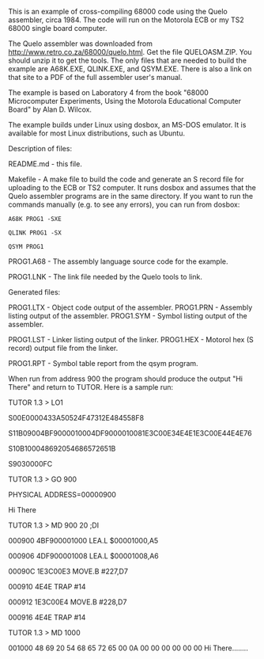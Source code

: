 This is an example of cross-compiling 68000 code using the Quelo
assembler, circa 1984. The code will run on the Motorola ECB or my TS2
68000 single board computer.

The Quelo assembler was downloaded from
http://www.retro.co.za/68000/quelo.html. Get the file QUELOASM.ZIP.
You should unzip it to get the tools. The only files that are needed
to build the example are A68K.EXE, QLINK.EXE, and QSYM.EXE. There is
also a link on that site to a PDF of the full assembler user's manual.

The example is based on Laboratory 4 from the book "68000
Microcomputer Experiments, Using the Motorola Educational Computer
Board" by Alan D. Wilcox.

The example builds under Linux using dosbox, an MS-DOS emulator. It is
available for most Linux distributions, such as Ubuntu.

Description of files:

README.md - this file.

Makefile - A make file to build the code and generate an S record file
for uploading to the ECB or TS2 computer. It runs dosbox and assumes
that the Quelo assembler programs are in the same directory. If you
want to run the commands manually (e.g. to see any errors), you can
run from dosbox:

    A68K PROG1 -SXE

    QLINK PROG1 -SX

    QSYM PROG1

PROG1.A68 - The assembly language source code for the example.

PROG1.LNK - The link file needed by the Quelo tools to link.

Generated files:

PROG1.LTX - Object code output of the assembler.
PROG1.PRN - Assembly listing output of the assembler.
PROG1.SYM - Symbol listing output of the assembler.

PROG1.LST - Linker listing output of the linker.
PROG1.HEX - Motorol hex (S record) output file from the linker.

PROG1.RPT - Symbol table report from the qsym program.

When run from address 900 the program should produce the output "Hi
There" and return to TUTOR. Here is a sample run:

TUTOR  1.3 > LO1

S00E0000433A50524F47312E484558F8

S11B09004BF9000010004DF9000010081E3C00E34E4E1E3C00E44E4E76

S10B100048692054686572651B

S9030000FC

TUTOR  1.3 > GO 900

PHYSICAL ADDRESS=00000900

Hi There

TUTOR  1.3 > MD 900 20 ;DI

000900    4BF900001000         LEA.L   $00001000,A5 

000906    4DF900001008         LEA.L   $00001008,A6 

00090C    1E3C00E3             MOVE.B  #227,D7 

000910    4E4E                 TRAP    #14 

000912    1E3C00E4             MOVE.B  #228,D7 

000916    4E4E                 TRAP    #14

TUTOR  1.3 > MD 1000

001000    48 69 20 54 68 65 72 65  00 0A 00 00 00 00 00 00  Hi There........
